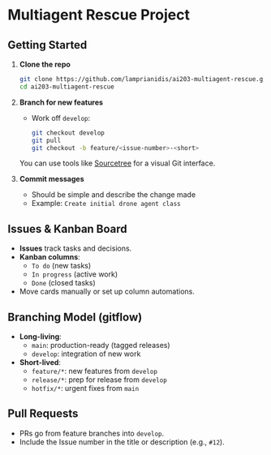 # Multiagent Rescue Project

## Getting Started
1. **Clone the repo**
   ```bash
   git clone https://github.com/lamprianidis/ai203-multiagent-rescue.git
   cd ai203-multiagent-rescue
   ```
2. **Branch for new features**
   - Work off `develop`:
     ```bash
     git checkout develop
     git pull
     git checkout -b feature/<issue-number>-<short>
     ```
    You can use tools like [Sourcetree](https://www.sourcetreeapp.com/) for a visual Git interface.

3. **Commit messages**
   - Should be simple and describe the change made 
   - Example: `Create initial drone agent class`

## Issues & Kanban Board
- **Issues** track tasks and decisions.
- **Kanban columns**:
  - `To do` (new tasks)
  - `In progress` (active work)
  - `Done` (closed tasks)
- Move cards manually or set up column automations.

## Branching Model (gitflow)
- **Long-living**:
  - `main`: production-ready (tagged releases)
  - `develop`: integration of new work
- **Short-lived**:
  - `feature/*`: new features from `develop`
  - `release/*`: prep for release from `develop`
  - `hotfix/*`: urgent fixes from `main`

## Pull Requests
- PRs go from feature branches into `develop`.
- Include the Issue number in the title or description (e.g., `#12`).

